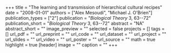 +++
title = "The learning and transmission of hierarchical cultural recipes"
date = "2008-01-01"
authors = ["Alex Mesoudi", "Michael J. O'Brien"]
publication_types = ["2"]
publication = "_Biological Theory_ 3, 63--72"
publication_short = "_Biological Theory_ 3, 63--72"
abstract = "NA"
abstract_short = ""
image_preview = ""
selected = false
projects = []
tags = []
url_pdf = ""
url_preprint = ""
url_code = ""
url_dataset = ""
url_project = ""
url_slides = ""
url_video = ""
url_poster = ""
url_source = ""
math = true
highlight = true
[header]
image = ""
caption = ""
+++
